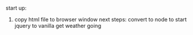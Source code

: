 start up:
1. copy html file to browser window
next steps:
convert to node to start
jquery to vanilla
get weather going
